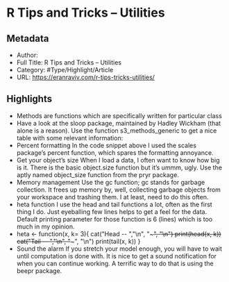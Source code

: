 # R Tips and Tricks – Utilities

## Metadata

* Author: 
* Full Title: R Tips and Tricks – Utilities
* Category: #Type/Highlight/Article
* URL: https://eranraviv.com/r-tips-tricks-utilities/

## Highlights

* Methods are functions which are specifically written for particular class
* Have a look at the sloop package, maintained by Hadley Wickham (that alone is a reason). Use the function s3_methods_generic to get a nice table with some relevant information:
* Percent formatting
  In the code snippet above I used the scales package’s percent function, which spares the formatting annoyance.
* Get your object’s size
  When I load a data, I often want to know how big is it. There is the basic object.size function but it’s ummm, ugly. Use the aptly named object_size function from the pryr package.
* Memory management
  Use the gc function; gc stands for garbage collection. It frees up memory by, well, collecting garbage objects from your workspace and trashing them. I at least, need to do this often.
* heta function
  I use the head and tail functions a lot, often as the first thing I do. Just eyeballing few lines helps to get a feel for the data. Default printing parameter for those function is 6 (lines) which is too much in my opinion.
* heta \<- function(x, k= 3){
  cat("Head -- ","\n", "~~~~~", "\n")
  print(head(x, k))
  cat("Tail -- ","\n", "~~~~~", "\n")
  print(tail(x, k))
  }
* Sound the alarm
  If you stretch your model enough, you will have to wait until computation is done with. It is nice to get a sound notification for when you can continue working. A terrific way to do that is using the beepr package.
